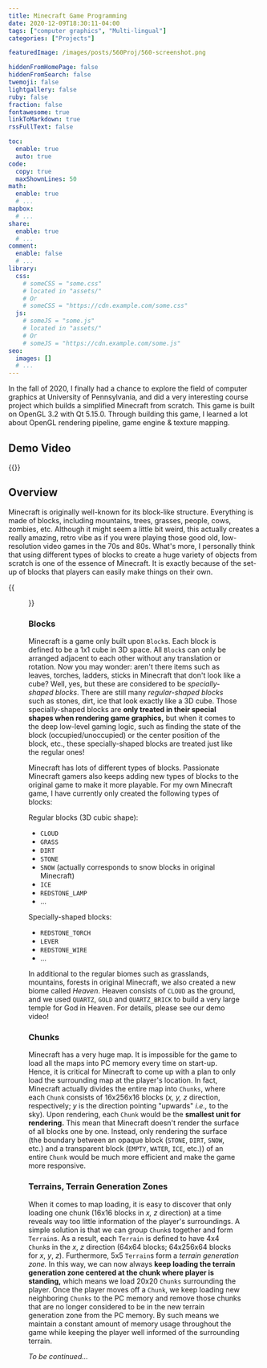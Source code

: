 ```yaml
---
title: Minecraft Game Programming
date: 2020-12-09T18:30:11-04:00
tags: ["computer graphics", "Multi-lingual"]
categories: ["Projects"]

featuredImage: /images/posts/560Proj/560-screenshot.png

hiddenFromHomePage: false
hiddenFromSearch: false
twemoji: false
lightgallery: false
ruby: false
fraction: false
fontawesome: true
linkToMarkdown: true
rssFullText: false

toc:
  enable: true
  auto: true
code:
  copy: true
  maxShownLines: 50
math:
  enable: true
  # ...
mapbox:
  # ...
share:
  enable: true
  # ...
comment:
  enable: false
  # ...
library:
  css:
    # someCSS = "some.css"
    # located in "assets/"
    # Or
    # someCSS = "https://cdn.example.com/some.css"
  js:
    # someJS = "some.js"
    # located in "assets/"
    # Or
    # someJS = "https://cdn.example.com/some.js"
seo:
  images: []
  # ...
---
```


In the fall of 2020, I finally had a chance to explore the field of computer graphics at University of Pennsylvania, and did a very interesting course project which builds a simplified Minecraft from scratch. This game is built on OpenGL 3.2 with Qt 5.15.0. Through building this game, I learned a lot about OpenGL rendering pipeline, game engine & texture mapping.

## Demo Video

{{<youtube l_YViGj6_Qc>}}

<!-- more -->

## Overview

Minecraft is originally well-known for its block-like structure. Everything is made of blocks, including mountains, trees, grasses, people, cows, zombies, etc. Although it might seem a little bit weird, this actually creates a really amazing, retro vibe as if you were playing those good old, low-resolution video games in the 70s and 80s. What's more, I personally think that using different types of blocks to create a huge variety of objects from scratch is one of the essence of Minecraft. It is exactly because of the set-up of blocks that players can easily make things on their own.

{{<figure src="minecraft.png" caption="Minecraft (Java edition) main menu.">}}

### Blocks

Minecraft is a game only built upon `Block`s. Each block is defined to be a 1x1 cube in 3D space. All `Block`s can only be arranged adjacent to each other without any translation or rotation. Now you may wonder: aren't there items such as leaves, torches, ladders, sticks in Minecraft that don't look like a cube? Well, yes, but these are considered to be *specially-shaped blocks*. There are still many *regular-shaped blocks* such as stones, dirt, ice that look exactly like a 3D cube. Those specially-shaped blocks are **only treated in their special shapes when rendering game graphics,** but when it comes to the deep low-level gaming logic, such as finding the state of the block (occupied/unoccupied) or the center position of the block, etc., these specially-shaped blocks are treated just like the regular ones!

Minecraft has lots of different types of blocks. Passionate Minecraft gamers also keeps adding new types of blocks to the original game to make it more playable. For my own Minecraft game, I have currently only created the following types of blocks:

Regular blocks (3D cubic shape):

- `CLOUD`
- `GRASS`
- `DIRT`
- `STONE`
- `SNOW` (actually corresponds to snow blocks in original Minecraft)
- `ICE`
- `REDSTONE_LAMP`
- ...

Specially-shaped blocks:

- `REDSTONE_TORCH`
- `LEVER`
- `REDSTONE_WIRE`
- ...

In additional to the regular biomes such as grasslands, mountains, forests in original Minecraft, we also created a new biome called *Heaven*. Heaven consists of `CLOUD` as the ground, and we used `QUARTZ`, `GOLD` and `QUARTZ_BRICK` to build a very large temple for God in Heaven. For details, please see our demo video!

### Chunks

Minecraft has a very huge map. It is impossible for the game to load all the maps into PC memory every time on start-up. Hence, it is critical for Minecraft to come up with a plan to only load the surrounding map at the player's location. In fact, Minecraft actually divides the entire map into `Chunks`, where each `Chunk` consists of 16x256x16 blocks (*x, y, z* direction, respectively; *y* is the direction pointing "upwards" *i.e.,* to the sky). Upon rendering, each `Chunk` would be the **smallest unit for rendering.** This mean that Minecraft doesn't render the surface of all blocks one by one. Instead, only rendering the surface (the boundary between an opaque block (`STONE`, `DIRT`, `SNOW`, etc.) and a transparent block (`EMPTY`, `WATER`, `ICE`, etc.)) of an entire `Chunk` would be much more efficient and make the game more responsive.

### Terrains, Terrain Generation Zones

When it comes to map loading, it is easy to discover that only loading one chunk (16x16 blocks in *x, z* direction) at a time reveals way too little information of the player's surroundings. A simple solution is that we can group `Chunk`s together and form `Terrain`s. As a result, each `Terrain` is defined to have 4x4 `Chunk`s in the *x*, *z* direction (64x64 blocks; 64x256x64 blocks for *x*, *y*, *z*). Furthermore, 5x5 `Terrain`s form a *terrain generation zone.* In this way, we can now always **keep loading the terrain generation zone centered at the chunk where player is standing,** which means we load 20x20 `Chunks` surrounding the player. Once the player moves off a `Chunk`, we keep loading new neighboring `Chunks` to the PC memory and remove those chunks that are no longer considered to be in the new terrain generation zone from the PC memory. By such means we maintain a constant amount of memory usage throughout the game while keeping the player well informed of the surrounding terrain.

*To be continued...*
